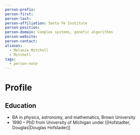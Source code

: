 ```yaml
---
person-prefix: 
person-first: 
person-last: 
person-affiliation: Santa Fe Institute
person-position: 
person-domain: Complex systems, genetic algorithms
person-website: 
person-contact: 
aliases:
  - Melanie Mitchell
  - Mitchell
tags:
  - person-note
---
```

# Profile

## Education
- BA in physics, astronomy, and mathematics, Brown University
- 1990 – PhD from University of Michigan under [[Hofstadter, Douglas|Douglas Hofstader]]